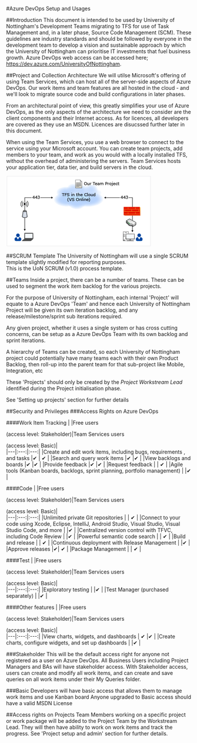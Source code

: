 #Azure DevOps Setup and Usages


##Introduction
This document is intended to be used by University of Nottingham's Development Teams migrating to TFS for use of Task Management and, in a later phase, Source Code Management (SCM).   These guidelines are industry standards and should be followed by everyone in the development team to develop a vision and sustainable approach by which the University of Nottingham can prioritise IT investments that fuel business growth. 
Azure DevOps web access can be accessed here; https://dev.azure.com/UniversityOfNottingham.


##Project and Collection Architecture
We will utilse Microsoft's offering of using Team Services, which can host all of the server-side aspects of Azure DevOps. Our work items and team features are all hosted in the cloud - and we'll look to migrate source code and build configurations in later phases. 

From an architectural point of view, this greatly simplifies your use of Azure DevOps, as the only aspects of the architecture we need to consider are the client components and their Internet access.  As for licences, all developers are covered as they use an MSDN.  Licences are disucssed further later in this document.

When using the Team Services, you use a web browser to connect to the service using your Microsoft account. You can create team projects, add members to your team, and work as you would with a locally installed TFS, without the overhead of administering the servers. Team Services hosts your application tier, data tier, and build servers in the cloud.

![Azure DevOps Solution](./images/hosted-tfs.png "Azure DevOps Solution")

 
##SCRUM Template
The University of Nottingham will use a single SCRUM template slightly modified for reporting purposes.  
This is the UoN SCRUM (v1.0) process template. 

##Teams
Inside a project, there can be a number of teams. These can be used to segment the work item backlog for the various projects.

For the purpose of University of Nottingham, each internal 'Project' will equate to a Azure DevOps 'Team' and hence each University of Nottingham Project will be given its own iteration backlog, and any release/milestone/sprint sub iterations required.

Any given project, whether it uses a single system or has cross cutting concerns, can be setup as a Azure DevOps Team with its own backlog and sprint iterations.

A hierarchy of Teams can be created, so each University of Nottingham project could potentially have many teams each with their own Product Backlog, then roll-up into the parent team for that sub-project like Mobile, Integration, etc

These 'Projects' should only be created by the *Project Workstream Lead* identified during the Project initialisation phase. 

See 'Setting up projects' section for further details


##Security and Privileges
###Access Rights on Azure DevOps

####Work Item Tracking
|   |Free users <p> (access level: Stakeholder)|Team Services users <p>  (access level: Basic)|  
|---|:---:|:---:| 
|Create and edit work items, including bugs, requirements , and tasks	|✔ | ✔ |
|Search and query work items	|✔ |✔ |
|View backlogs and boards	|✔ |✔ |
|Provide feedback	|✔ |✔ |
|Request feedback	|   | ✔ |
|Agile tools (Kanban boards, backlogs, sprint planning, portfolio management) |   |✔ |



####Code
|   |Free users <p> (access level: Stakeholder)|Team Services users <p>  (access level: Basic)|  
|---|:---:|:---:| 
|Unlimited private Git repositories	|   | ✔ |
|Connect to your code using Xcode, Eclipse, IntelliJ, Android Studio, Visual Studio, Visual Studio Code, and more	|   |✔ |
|Centralized version control with TFVC, including Code Review	|   |✔ |
|Powerful semantic code search	|   | ✔ |
|Build and release	|   | ✔  |
|Continuous deployment with Release Management |   |✔ |
|Approve releases |✔| ✔ |
|Package Management |   | ✔ | 
 
 


####Test
|   |Free users <p> (access level: Stakeholder)|Team Services users <p>  (access level: Basic)|  
|---|:---:|:---:| 
|Exploratory testing	|   |✔ |
|Test Manager (purchased separately)	|   |✔ |
 
 


####Other features
|   |Free users <p> (access level: Stakeholder)|Team Services users <p>  (access level: Basic)|  
|---|:---:|:---:| 
|View charts, widgets, and dashboards | ✔ |✔ |
|Create charts, configure widgets, and set up dashboards |   |✔ |
 
   
###Stakeholder
This will be the default access right for anyone not registered as a user on Azure DevOps. 
All Business Users including Project Managers and BAs will have stakeholder access. 
With Stakeholder access, users can create and modify all work items, and can create and save queries on all work items under their My Queries folder.

   
###Basic
Developers will have basic access that allows them to manage work items and use Kanban board
Anyone upgraded to Basic access should have a valid MSDN License

##Access rights on Projects
Team Members working on a specific project or work package will be added to the Project Team by the Workstream Lead. They will then have ability to work on work items and track the progress.
See 'Project setup and admin' section for further details.

 [tick]: ./images/tick.png "Yes!"